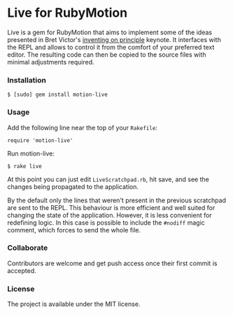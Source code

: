 # Live for RubyMotion
Live is a gem for RubyMotion that aims to implement some of the
ideas presented in Bret Victor's [inventing on principle](https://vimeo.com/36579366) keynote.
It interfaces with the REPL and
allows to control it from the comfort of your preferred text editor.
The resulting code can then be copied to the source files
with minimal adjustments required.

<!-- more -->

### Installation

```console
$ [sudo] gem install motion-live
```

### Usage

Add the following line near the top of your `Rakefile`:

```
require 'motion-live'
```

Run motion-live:

```console
$ rake live
```

At this point you can just edit `LiveScratchpad.rb`,
hit save, and see the changes being propagated to the application.

By the default only the lines that weren't present in the previous
scratchpad are sent to the REPL.
This behaviour is more efficient and well suited for
changing the state of the application.
However, it is less convenient for redefining logic.
In this case is possible to include the `#nodiff` magic
comment, which forces to send the whole file.

### Collaborate

Contributors are welcome and get push access once their first commit is accepted.

### License

The project is available under the MIT license.


